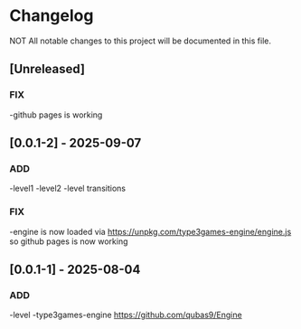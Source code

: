 # Changelog

NOT All notable changes to this project will be documented in this file.

## [Unreleased]

### FIX
-github pages is working

## [0.0.1-2] - 2025-09-07

### ADD
-level1
-level2
-level transitions

### FIX
-engine is now loaded via https://unpkg.com/type3games-engine/engine.js so github pages is now working

## [0.0.1-1] - 2025-08-04

### ADD
-level
-type3games-engine https://github.com/qubas9/Engine
